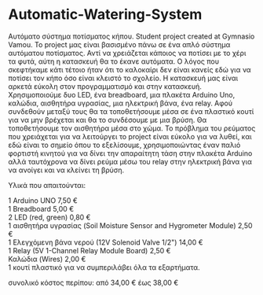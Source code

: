 # Automatic-Watering-System
Αυτόματο σύστημα ποτίσματος κήπου. Student project created at Gymnasio Vamou. 
Το project μας είναι βασισμένο πάνω σε ένα απλό σύστημα αυτόματου ποτίσματος. Αντί να χρειάζεται κάποιος να ποτίσει με το χέρι τα φυτά, αύτη η κατασκευή θα το έκανε αυτόματα. Ο λόγος που σκεφτήκαμε κάτι τέτοιο ήταν ότι το καλοκαίρι δεν είναι κανείς εδώ για να ποτίσει τον κήπο όσο είναι κλειστό το σχολείο. 
Η κατασκευή μας είναι αρκετά εύκολη στον προγραμματισμό και στην κατασκευή.
Χρησιμοποιούμε δυο LED, ένα breadboard, μια πλακέτα Arduino Uno, καλώδια, αισθητήρα υγρασίας, μια ηλεκτρική βάνα, ένα relay. Αφού συνδεθούν μεταξύ τους θα τα τοποθετήσουμε μέσα σε ένα πλαστικό κουτί για να μην βρέχεται και θα το συνδέσουμε με μια βρύση. Θα τοποθετήσουμε τον αισθητήρα μέσα στο χώμα. Το πρόβλημα του ρεύματος που χρειάχεται για να λειτούργει το project είναι εύκολο για να λυθεί, και εδώ είναι το σημείο όπου το εξελίσουμε, χρησιμοποιώντας έναν παλιό φορτιστή κινητού για να δίνει την απαραίτητη τάση στην πλακέτα Arduino αλλά ταυτόχρονα να δίνει ρεύμα μέσω του relay στην ηλεκτρική βάνα για να ανοίγει και να κλείνει τη βρύση.

Υλικά που απαιτούνται:

1 Arduino UNO   7,50 €  
1 Breadboard    5,00 €  
2 LED  (red, green)   0,80 €  
1 αισθητήρα υγρασίας (Soil Moisture Sensor and Hygrometer Module)   2,50 €  
1 Ελεγχόμενη βάνα νερού (12V Solenoid Valve 1/2")   14,00 €  
1 Relay (5V 1-Channel Relay Module Board)  2,50 €  
Καλώδια (Wires)  2,00 €  
1 κουτί πλαστικό για να συμπεριλάβει όλα τα εξαρτήματα.  

συνολικό κόστος περίπου: από 34,00 €  έως  38,00 €

